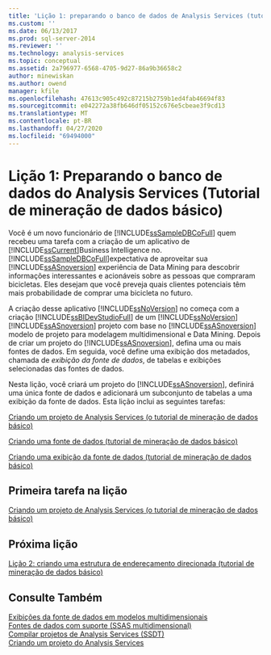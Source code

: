 ```yaml
---
title: 'Lição 1: preparando o banco de dados de Analysis Services (tutorial básico de Data Mining) | Microsoft Docs'
ms.custom: ''
ms.date: 06/13/2017
ms.prod: sql-server-2014
ms.reviewer: ''
ms.technology: analysis-services
ms.topic: conceptual
ms.assetid: 2a796977-6568-4705-9d27-86a9b36658c2
author: minewiskan
ms.author: owend
manager: kfile
ms.openlocfilehash: 47613c905c492c87215b2759b1ed4fab46694f83
ms.sourcegitcommit: e042272a38fb646df05152c676e5cbeae3f9cd13
ms.translationtype: MT
ms.contentlocale: pt-BR
ms.lasthandoff: 04/27/2020
ms.locfileid: "69494000"
---
```

# <a name="lesson-1-preparing-the-analysis-services-database-basic-data-mining-tutorial"></a>Lição 1: Preparando o banco de dados do Analysis Services (Tutorial de mineração de dados básico)
  Você é um novo funcionário de [!INCLUDE[ssSampleDBCoFull](../includes/sssampledbcofull-md.md)] quem recebeu uma tarefa com a criação de um aplicativo de [!INCLUDE[ssCurrent](../includes/sscurrent-md.md)]Business Intelligence no. [!INCLUDE[ssSampleDBCoFull](../includes/sssampledbcofull-md.md)]expectativa de aproveitar sua [!INCLUDE[ssASnoversion](../includes/ssasnoversion-md.md)] experiência de Data Mining para descobrir informações interessantes e acionáveis sobre as pessoas que compraram bicicletas. Eles desejam que você preveja quais clientes potenciais têm mais probabilidade de comprar uma bicicleta no futuro.  
  
 A criação desse aplicativo [!INCLUDE[ssNoVersion](../includes/ssnoversion-md.md)] no começa com a criação [!INCLUDE[ssBIDevStudioFull](../includes/ssbidevstudiofull-md.md)] de um [!INCLUDE[ssNoVersion](../includes/ssnoversion-md.md)] [!INCLUDE[ssASnoversion](../includes/ssasnoversion-md.md)] projeto com base no [!INCLUDE[ssASnoversion](../includes/ssasnoversion-md.md)] modelo de projeto para modelagem multidimensional e Data Mining. Depois de criar um projeto do [!INCLUDE[ssASnoversion](../includes/ssasnoversion-md.md)], defina uma ou mais fontes de dados. Em seguida, você define uma exibição dos metadados, chamada de *exibição da fonte de dados*, de tabelas e exibições selecionadas das fontes de dados.  
  
 Nesta lição, você criará um projeto do [!INCLUDE[ssASnoversion](../includes/ssasnoversion-md.md)], definirá uma única fonte de dados e adicionará um subconjunto de tabelas a uma exibição da fonte de dados. Esta lição inclui as seguintes tarefas:  
  
 [Criando um projeto de Analysis Services &#40;o tutorial de mineração de dados básico&#41;](../../2014/tutorials/creating-an-analysis-services-project-basic-data-mining-tutorial.md)  
  
 [Criando uma fonte de dados &#40;tutorial de mineração de dados básico&#41;](../../2014/tutorials/creating-a-data-source-basic-data-mining-tutorial.md)  
  
 [Criando uma exibição da fonte de dados &#40;tutorial de mineração de dados básico&#41;](../../2014/tutorials/creating-a-data-source-view-basic-data-mining-tutorial.md)  
  
## <a name="first-task-in-lesson"></a>Primeira tarefa na lição  
 [Criando um projeto de Analysis Services &#40;o tutorial de mineração de dados básico&#41;](../../2014/tutorials/creating-an-analysis-services-project-basic-data-mining-tutorial.md)  
  
## <a name="next-lesson"></a>Próxima lição  
 [Lição 2: criando uma estrutura de endereçamento direcionada &#40;tutorial de mineração de dados básico&#41;](../../2014/tutorials/lesson-2-building-a-targeted-mailing-structure-basic-data-mining-tutorial.md)  
  
## <a name="see-also"></a>Consulte Também  
 [Exibições da fonte de dados em modelos multidimensionais](https://docs.microsoft.com/analysis-services/multidimensional-models/data-source-views-in-multidimensional-models)   
 [Fontes de dados com suporte &#40;SSAS multidimensional&#41;](https://docs.microsoft.com/analysis-services/multidimensional-models/supported-data-sources-ssas-multidimensional)   
 [Compilar projetos de Analysis Services &#40;SSDT&#41;](https://docs.microsoft.com/analysis-services/multidimensional-models/build-analysis-services-projects-ssdt)   
 [Criando um projeto do Analysis Services](../analysis-services/lesson-1-1-creating-an-analysis-services-project.md)  
  
  
